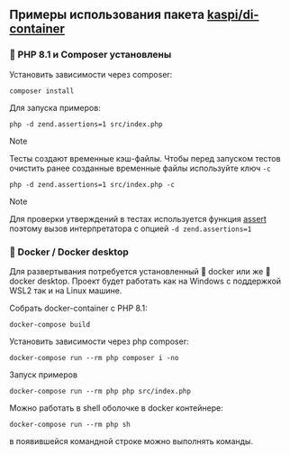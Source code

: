## Примеры использования пакета [kaspi/di-container](https://github.com/agdobrynin/di-container)

### 📃 PHP 8.1 и Composer установлены

Установить зависимости через composer:
```shell
composer install
```

Для запуска примеров:
```shell
php -d zend.assertions=1 src/index.php
```
> [!NOTE]
> Тесты создают временные кэш-файлы.
> Чтобы перед запуском тестов очистить ранее созданные временные файлы
> используйте ключ `-c`
> ```shell
> php -d zend.assertions=1 src/index.php -c
> ```

> [!NOTE]
> Для проверки утверждений в тестах используется функция [assert](https://www.php.net/assert)
> поэтому вызов интерпретатора с опцией `-d zend.assertions=1`


### 🐳 Docker / Docker desktop

Для развертывания потребуется установленный 🐳 docker
или же 🐋 docker desktop.
Проект будет работать как на Windows с поддержкой WSL2 так и на Linux машине.

Собрать docker-container c PHP 8.1:
```shell
docker-compose build
```
Установить зависимости через php composer:
```shell
docker-compose run --rm php composer i -no
```

Запуск примеров
```shell
docker-compose run --rm php php src/index.php
```

Можно работать в shell оболочке в docker контейнере:
```shell
docker-compose run --rm php sh
```
в появившейся командной строке можно выполнять команды.
